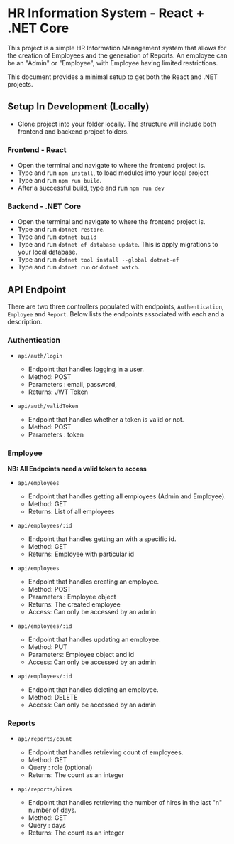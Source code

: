 # HR Information System - React + .NET Core

This project is a simple HR Information Management system that allows for the creation of Employees and the generation of Reports. An employee can be an "Admin" or "Employee", with Employee having limited restrictions.

This document provides a minimal setup to get both the React and .NET projects.


## Setup In Development (Locally)
- Clone project into your folder locally. The structure will include both frontend and backend project folders.

### Frontend - React

- Open the terminal and navigate to where the frontend project is.
- Type and run `npm install`, to load modules into your local project
- Type and run `npm run build`.
- After a successful build, type and run `npm run dev`

### Backend - .NET Core

- Open the terminal and navigate to where the frontend project is.
- Type and run `dotnet restore`.
- Type and run `dotnet build`
- Type and run `dotnet ef database update`. This is apply migrations to your local database.
- Type and run `dotnet tool install --global dotnet-ef`
- Type and run `dotnet run` or `dotnet watch`.


## API Endpoint

There are two three controllers populated with endpoints, `Authentication`, `Employee` and `Report`.
Below lists the endpoints associated with each and a description.


### Authentication

- `api/auth/login`
    - Endpoint that handles logging in a user.
    - Method: POST
    - Parameters : email, password,
    - Returns: JWT Token 

- `api/auth/validToken`
    - Endpoint that handles whether a token is valid or not.
    - Method: POST
    - Parameters : token

### Employee

**NB: All Endpoints need a valid token to access**

- `api/employees`
    - Endpoint that handles getting all employees (Admin and Employee).
    - Method: GET
    - Returns: List of all employees

- `api/employees/:id`
    - Endpoint that handles getting an with a specific id.
    - Method: GET
    - Returns: Employee with particular id  

- `api/employees`
    - Endpoint that handles creating an employee.
    - Method: POST
    - Parameters : Employee object
    - Returns: The created employee
    - Access: Can only be accessed by an admin

- `api/employees/:id`
    - Endpoint that handles updating an employee.
    - Method: PUT
    - Parameters: Employee object and id
    - Access: Can only be accessed by an admin

- `api/employees/:id`
    - Endpoint that handles deleting an employee.
    - Method: DELETE
    - Access: Can only be accessed by an admin

### Reports

- `api/reports/count`
    - Endpoint that handles retrieving count of employees.
    - Method: GET
    - Query : role (optional)
    - Returns: The count as an integer

- `api/reports/hires`
    - Endpoint that handles retrieving the number of hires in the last "n" number of days.
    - Method: GET
    - Query : days
    - Returns: The count as an integer
